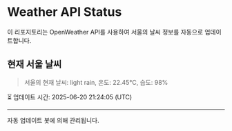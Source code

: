 
# Weather API Status

이 리포지토리는 OpenWeather API를 사용하여 서울의 날씨 정보를 자동으로 업데이트합니다.

## 현재 서울 날씨
> 서울의 현재 날씨: light rain, 온도: 22.45°C, 습도: 98%

⏳ 업데이트 시간: 2025-06-20 21:24:05 (UTC)

---
자동 업데이트 봇에 의해 관리됩니다.
